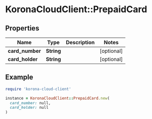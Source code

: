 # KoronaCloudClient::PrepaidCard

## Properties

| Name | Type | Description | Notes |
| ---- | ---- | ----------- | ----- |
| **card_number** | **String** |  | [optional] |
| **card_holder** | **String** |  | [optional] |

## Example

```ruby
require 'korona-cloud-client'

instance = KoronaCloudClient::PrepaidCard.new(
  card_number: null,
  card_holder: null
)
```

